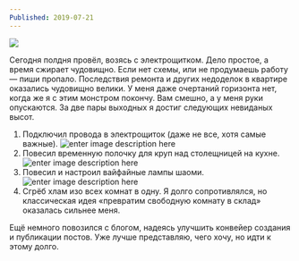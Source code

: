 ```yaml
---
Published: 2019-07-21
---
```


![](https://drive.google.com/uc?export=download&id=13Vt_KdmFdm1_F6iDeBjuTeXnZCf69eI)

Сегодня полдня провёл, возясь с электрощитком. Дело простое, а время сжирает чудовищно. Если нет схемы, или не продумаешь работу — пиши пропало. Последствия ремонта и других недоделок в квартире оказались чудовищно велики. У меня даже очертаний горизонта нет, когда же я с этим монстром покончу. Вам смешно, а у меня руки опускаются. За две пары выходных я достиг следующих невиданых высот.
1. Подключил провода в электрощиток (даже не все, хотя самые важные).
![enter image description here](https://lh3.googleusercontent.com/K15L3jPeY8xLPFSSjpsM8LUR5tpcSjiyCrIFc8k2Y3oriKal6kXTVpQbh5TKBiVi6bqKUcP0fjHtFg)
2. Повесил временную полочку для круп над столещницей на кухне.
![enter image description here](https://lh3.googleusercontent.com/TDTUtPQOmpTsPsRQjQoEOLiIbGk9N1TVtKEnosThLTWHuIQovIRyxG2VVqihjaH8hjJFctW5QB9Hmg)
3. Повесил и настроил вайфайные лампы шаоми.
![enter image description here](https://lh3.googleusercontent.com/jYdh5LNi5_3UzhCpMfx7NgCa3KeKklwsmmJ9bSPf4Tode4CowiVCjW80IMgSBhYgA4YV721slNUWCA)
4. Сгрёб хлам изо всех комнат в одну. Я долго сопротивлялся, но классическая идея «превратим свободную комнату в склад» оказалась сильнее меня.

Ещё немного повозился с блогом, надеясь улучшить конвейер создания и публикации постов. Уже лучше представляю, чего хочу, но идти к этому долго.

<!--stackedit_data:
eyJoaXN0b3J5IjpbLTE5NjU5NTg4MTMsLTIwMDIyMjIzOTBdfQ
==
-->